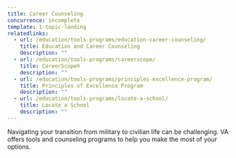 ```yaml
---
title: Career Counseling
concurrence: incomplete
template: 1-topic-landing
relatedlinks:
  - url: /education/tools-programs/education-career-counseling/
    title: Education and Career Counseling
    description: ""
  - url: /education/tools-programs/careerscope/
    title: CareerScope®
    description: ""
  - url: /education/tools-programs/principles-excellence-program/
    title: Principles of Excellence Program
    description: ""
  - url: /education/tools-programs/locate-a-school/
    title: Locate a School
    description: ""
---
```


Navigating your transition from military to civilian life can be challenging. VA offers tools and counseling programs to help you make the most of your options.
